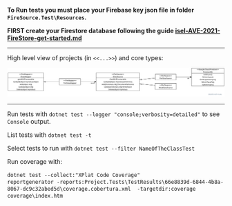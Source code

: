 **To Run tests you must place your Firebase key json file in folder `FireSource.Test\Resources`.**

**FIRST create your Firestore database following the guide [isel-AVE-2021-FireStore-get-started.md](isel-AVE-2021-FireStore-get-started)**

***

High level view of projects (in `<<...>>`) and core types:

<img src="FireMapper.svg">

***

Run tests with `dotnet test --logger "console;verbosity=detailed"` to see `Console` output.

List tests with `dotnet test -t`

Select tests to run with `dotnet test --filter NameOfTheClassTest`


Run coverage with:
```
dotnet test --collect:"XPlat Code Coverage"
reportgenerator -reports:Project.Tests\TestResults\66e8839d-6844-4b8a-8067-dc9c32abed5d\coverage.cobertura.xml  -targetdir:coverage
coverage\index.htm
```